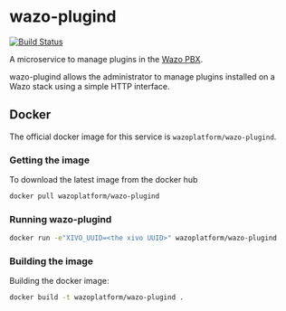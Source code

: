# wazo-plugind

[![Build Status](https://jenkins.wazo.community/buildStatus/icon?job=wazo-plugind)](https://jenkins.wazo.community/job/wazo-plugind)

A microservice to manage plugins in the [Wazo PBX](http://wazo.community).

wazo-plugind allows the administrator to manage plugins installed on a Wazo stack using
a simple HTTP interface.

## Docker

The official docker image for this service is `wazoplatform/wazo-plugind`.

### Getting the image

To download the latest image from the docker hub

```sh
docker pull wazoplatform/wazo-plugind
```

### Running wazo-plugind

```sh
docker run -e"XIVO_UUID=<the xivo UUID>" wazoplatform/wazo-plugind
```

### Building the image

Building the docker image:

```sh
docker build -t wazoplatform/wazo-plugind .
```
